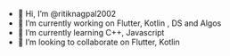 - 👋 Hi, I’m @ritiknagpal2002
- 👀 I’m currently working on Flutter, Kotlin , DS and Algos
- 🌱 I’m currently learning C++, Javascript
- 💞️ I’m looking to collaborate on Flutter, Kotlin

<!---
ritiknagpal2002/ritiknagpal2002 is a ✨ special ✨ repository because its `README.md` (this file) appears on your GitHub profile.
You can click the Preview link to take a look at your changes.
--->
